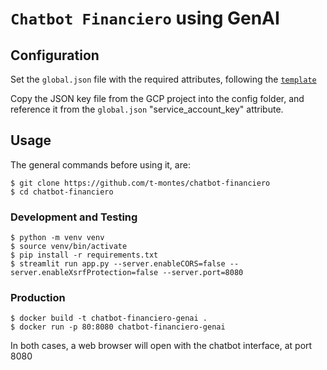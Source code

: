 # `Chatbot Financiero` using GenAI

## Configuration

Set the `global.json` file with the required attributes, following the [`template`](./config/global-template.json)

Copy the JSON key file from the GCP project into the config folder, and reference it from the `global.json` "service_account_key" attribute.

## Usage

The general commands before using it, are:

```shell
$ git clone https://github.com/t-montes/chatbot-financiero
$ cd chatbot-financiero
```

### Development and Testing

```shell
$ python -m venv venv
$ source venv/bin/activate
$ pip install -r requirements.txt
$ streamlit run app.py --server.enableCORS=false --server.enableXsrfProtection=false --server.port=8080
```

### Production

```shell
$ docker build -t chatbot-financiero-genai .
$ docker run -p 80:8080 chatbot-financiero-genai
```

In both cases, a web browser will open with the chatbot interface, at port 8080
